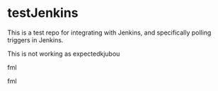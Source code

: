 # testJenkins

This is a test repo for integrating with Jenkins, and specifically polling triggers in Jenkins.

This is not working as expectedkjubou

fml

fml